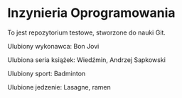 # Inzynieria Oprogramowania

To jest repozytorium testowe, stworzone do nauki Git.

Ulubiony wykonawca:
Bon Jovi

Ulubiona seria książek:
Wiedźmin, Andrzej Sapkowski


Ulubiony sport:
Badminton

Ulubione jedzenie:
Lasagne, ramen



